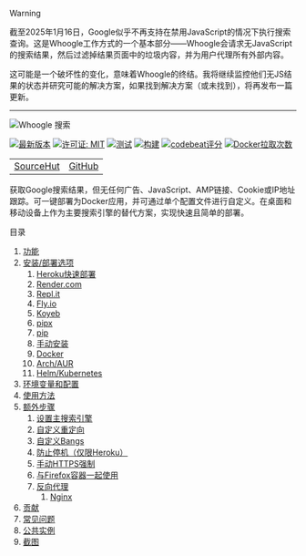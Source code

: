 >[!WARNING]
>
>截至2025年1月16日，Google似乎不再支持在禁用JavaScript的情况下执行搜索查询。这是Whoogle工作方式的一个基本部分——Whoogle会请求无JavaScript的搜索结果，然后过滤掉结果页面中的垃圾内容，并为用户代理所有外部内容。
>
>这可能是一个破坏性的变化，意味着Whoogle的终结。我将继续监控他们无JS结果的状态并研究可能的解决方案，如果找到解决方案（或未找到），将再发布一篇更新。

___

![Whoogle 搜索](docs/banner.png)

[![最新版本](https://img.shields.io/github/v/release/benbusby/whoogle-search)](https://github.com/benbusby/shoogle/releases)
[![许可证: MIT](https://img.shields.io/badge/License-MIT-yellow.svg)](https://opensource.org/licenses/MIT)
[![测试](https://github.com/benbusby/whoogle-search/actions/workflows/tests.yml/badge.svg)](https://github.com/benbusby/whoogle-search/actions/workflows/tests.yml)
[![构建](https://github.com/benbusby/whoogle-search/actions/workflows/buildx.yml/badge.svg)](https://github.com/benbusby/whoogle-search/actions/workflows/buildx.yml)
[![codebeat评分](https://codebeat.co/badges/e96cada2-fb6f-4528-8285-7d72abd74e8d)](https://codebeat.co/projects/github-com-benbusby-shoogle-master)
[![Docker拉取次数](https://img.shields.io/docker/pulls/benbusby/whoogle-search)](https://hub.docker.com/r/benbusby/whoogle-search)

<table>
  <tr>
    <td><a href="https://sr.ht/~benbusby/whoogle-search">SourceHut</a></td>
    <td><a href="https://github.com/benbusby/whoogle-search">GitHub</a></td>
  </tr>
</table>

获取Google搜索结果，但无任何广告、JavaScript、AMP链接、Cookie或IP地址跟踪。可一键部署为Docker应用，并可通过单个配置文件进行自定义。在桌面和移动设备上作为主要搜索引擎的替代方案，实现快速且简单的部署。

目录
1. [功能](#features)
3. [安装/部署选项](#install)
    1. [Heroku快速部署](#heroku-quick-deploy)
    1. [Render.com](#render)
    1. [Repl.it](#replit)
    1. [Fly.io](#flyio)
    1. [Koyeb](#koyeb)
    1. [pipx](#pipx)
    1. [pip](#pip)
    1. [手动安装](#manual)
    1. [Docker](#manual-docker)
    1. [Arch/AUR](#arch-linux--arch-based-distributions)
    1. [Helm/Kubernetes](#helm-chart-for-kubernetes)
4. [环境变量和配置](#environment-variables)
5. [使用方法](#usage)
6. [额外步骤](#extra-steps)
    1. [设置主搜索引擎](#set-whoogle-as-your-primary-search-engine)
	2. [自定义重定向](#custom-redirecting)
	2. [自定义Bangs](#custom-bangs)
    3. [防止停机（仅限Heroku）](#prevent-downtime-heroku-only)
    4. [手动HTTPS强制](#https-enforcement)
    5. [与Firefox容器一起使用](#using-with-firefox-containers)
    6. [反向代理](#reverse-proxying)
        1. [Nginx](#nginx)
7. [贡献](#contributing)
8. [常见问题](#faq)
9. [公共实例](#public-instances)
10. [截图](#screenshots)